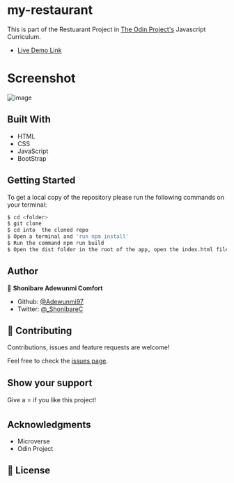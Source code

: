 # my-restaurant

This is part of the Restuarant Project in [The Odin Project's](https://www.theodinproject.com/courses/javascript/lessons/restaurant-page?ref=lnav) Javascript Curriculum.


- [Live Demo Link](https://raw.githack.com/Adewunmi97/my-restaurant/feature/dist/index.html)

# Screenshot

![image](https://user-images.githubusercontent.com/60876346/121369974-38998680-c934-11eb-9411-a43efae2d14b.png)


## Built With

- HTML
- CSS
- JavaScript
- BootStrap

## Getting Started

To get a local copy of the repository please run the following commands on your terminal:

```bash
$ cd <folder>
$ git clone
$ cd into  the cloned repo
$ Open a terminal and 'run npm install'
$ Run the command npm run build
$ Open the dist folder in the root of the app, open the index.html file with a browser(Chrome, Firefox...)
```

## Author

👤 **Shonibare Adewunmi Comfort**

- Github: [@Adewunmi97](https://github.com/Adewunmi97)
- Twitter: [@_ShonibareC](https://twitter.com/_ShonibareC)

## 🤝 Contributing

Contributions, issues and feature requests are welcome!

Feel free to check the [issues page](https://github.com/Adewunmi97/my-restaurant/issues).

## Show your support

Give a ⭐️ if you like this project!

## Acknowledgments

- Microverse
- Odin Project

## 📝 License